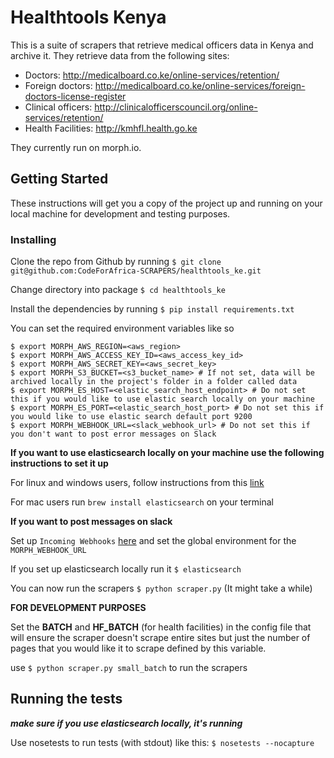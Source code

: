 # Healthtools Kenya

This is a suite of scrapers that retrieve medical officers data in Kenya and archive it.
They retrieve data from the following sites:

- Doctors: http://medicalboard.co.ke/online-services/retention/
- Foreign doctors: http://medicalboard.co.ke/online-services/foreign-doctors-license-register
- Clinical officers: http://clinicalofficerscouncil.org/online-services/retention/
- Health Facilities: http://kmhfl.health.go.ke

They currently run on morph.io.

## Getting Started

These instructions will get you a copy of the project up and running on your local machine for development and testing purposes.

### Installing

Clone the repo from Github by running `$ git clone git@github.com:CodeForAfrica-SCRAPERS/healthtools_ke.git`

Change directory into package `$ cd healthtools_ke`

Install the dependencies by running `$ pip install requirements.txt`

You can set the required environment variables like so

    $ export MORPH_AWS_REGION=<aws_region>
    $ export MORPH_AWS_ACCESS_KEY_ID=<aws_access_key_id>
    $ export MORPH_AWS_SECRET_KEY=<aws_secret_key>
    $ export MORPH_S3_BUCKET=<s3_bucket_name> # If not set, data will be archived locally in the project's folder in a folder called data
    $ export MORPH_ES_HOST=<elastic_search_host_endpoint> # Do not set this if you would like to use elastic search locally on your machine
    $ export MORPH_ES_PORT=<elastic_search_host_port> # Do not set this if you would like to use elastic search default port 9200
    $ export MORPH_WEBHOOK_URL=<slack_webhook_url> # Do not set this if you don't want to post error messages on Slack

**If you want to use elasticsearch locally on your machine use the following instructions to set it up**

For linux and windows users, follow instructions from this [link](https://www.elastic.co/guide/en/elasticsearch/reference/current/setup.html)

For mac users run `brew install elasticsearch` on your terminal

**If you want to post messages on slack**

Set up `Incoming Webhooks` [here](https://slack.com/signin?redir=%2Fservices%2Fnew%2Fincoming-webhook) and set the global environment for the `MORPH_WEBHOOK_URL`

If you set up elasticsearch locally run it `$ elasticsearch`

You can now run the scrapers `$ python scraper.py` (It might take a while)

**FOR DEVELOPMENT PURPOSES**

Set the **BATCH** and **HF_BATCH** (for health facilities) in the config file that will ensure the scraper doesn't scrape entire sites but just the number
of pages that you would like it to scrape defined by this variable.

use `$ python scraper.py small_batch` to run the scrapers


## Running the tests
_**make sure if you use elasticsearch locally, it's running**_

Use nosetests to run tests (with stdout) like this:
```$ nosetests --nocapture```

